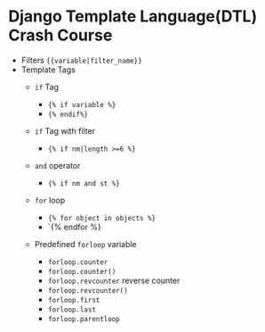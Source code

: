 # Django Template Language(DTL) Crash Course
- Filters `{{variable|filter_name}}`
- Template Tags
    - `if` Tag
        - `{% if variable %}`
        - `{% endif%}`

    - `if` Tag with filter
        - `{% if nm|length >=6 %}`
    
    - `and` operator
        - `{% if nm and st %}`

    - `for` loop
        - `{% for object in objects %}`
        - `{% endfor %}
    
    - Predefined `forloop` variable
        - `forloop.counter`
        - `forloop.counter()`
        - `forloop.revcounter` reverse counter
        - `forloop.revcounter()`
        - `forloop.first`
        - `forloop.last`
        - `forloop.parentloop`
